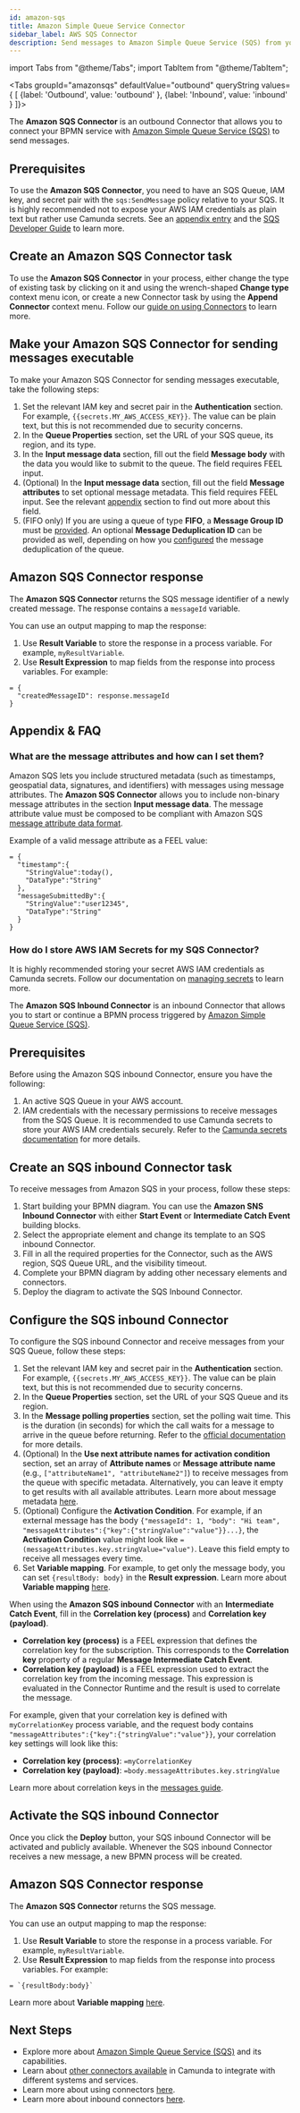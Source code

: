 ```yaml
---
id: amazon-sqs
title: Amazon Simple Queue Service Connector
sidebar_label: AWS SQS Connector
description: Send messages to Amazon Simple Queue Service (SQS) from your BPMN process.
---
```


import Tabs from "@theme/Tabs";
import TabItem from "@theme/TabItem";

<Tabs groupId="amazonsqs" defaultValue="outbound" queryString values={
[
{label: 'Outbound', value: 'outbound' },
{label: 'Inbound', value: 'inbound' }
]}>

<TabItem value='outbound'>

The **Amazon SQS Connector** is an outbound Connector that allows you to connect your BPMN service with [Amazon Simple Queue Service (SQS)](https://aws.amazon.com/sqs/) to send messages.

## Prerequisites

To use the **Amazon SQS Connector**, you need to have an SQS Queue, IAM key, and secret pair with the `sqs:SendMessage` policy relative to your SQS.
It is highly recommended not to expose your AWS IAM credentials as plain text but rather use Camunda secrets. See an [appendix entry](#how-do-i-store-aws-iam-secrets-for-my-sqs-connector) and the [SQS Developer Guide](https://docs.aws.amazon.com/AWSSimpleQueueService/latest/SQSDeveloperGuide/sqs-basic-examples-of-iam-policies.html) to learn more.

## Create an Amazon SQS Connector task

To use the **Amazon SQS Connector** in your process, either change the type of existing task by clicking on it and using the wrench-shaped **Change type** context menu icon, or create a new Connector task by using the **Append Connector** context menu. Follow our [guide on using Connectors](/components/connectors/use-connectors/index.md) to learn more.

## Make your Amazon SQS Connector for sending messages executable

To make your Amazon SQS Connector for sending messages executable, take the following steps:

1. Set the relevant IAM key and secret pair in the **Authentication** section. For example, `{{secrets.MY_AWS_ACCESS_KEY}}`. The value can be plain text, but this is not recommended due to security concerns.
2. In the **Queue Properties** section, set the URL of your SQS queue, its region, and its type.
3. In the **Input message data** section, fill out the field **Message body** with the data you would like to submit to the queue. The field requires FEEL input.
4. (Optional) In the **Input message data** section, fill out the field **Message attributes** to set optional message metadata. This field requires FEEL input. See the relevant [appendix](#what-are-the-message-attributes-and-how-can-i-set-them) section to find out more about this field.
5. (FIFO only) If you are using a queue of type **FIFO**, a **Message Group ID** must be [provided](https://docs.aws.amazon.com/AWSSimpleQueueService/latest/SQSDeveloperGuide/using-messagegroupid-property.html). An optional **Message Deduplication ID** can be provided as well, depending on how you [configured](https://docs.aws.amazon.com/AWSSimpleQueueService/latest/SQSDeveloperGuide/using-messagededuplicationid-property.html) the message deduplication of the queue.

## Amazon SQS Connector response

The **Amazon SQS Connector** returns the SQS message identifier of a newly created message.
The response contains a `messageId` variable.

You can use an output mapping to map the response:

1. Use **Result Variable** to store the response in a process variable. For example, `myResultVariable`.
2. Use **Result Expression** to map fields from the response into process variables. For example:

```
= {
  "createdMessageID": response.messageId
}
```

## Appendix & FAQ

### What are the message attributes and how can I set them?

Amazon SQS lets you include structured metadata (such as timestamps, geospatial data, signatures, and identifiers) with messages using message attributes.
The **Amazon SQS Connector** allows you to include non-binary message attributes in the section **Input message data**. The message attribute value must be composed to be compliant with Amazon SQS [message attribute data format](https://docs.aws.amazon.com/AWSSimpleQueueService/latest/SQSDeveloperGuide/sqs-message-metadata.html#sqs-message-attributes).

Example of a valid message attribute as a FEEL value:

```
= {
  "timestamp":{
    "StringValue":today(),
    "DataType":"String"
  },
  "messageSubmittedBy":{
    "StringValue":"user12345",
    "DataType":"String"
  }
}
```

### How do I store AWS IAM Secrets for my SQS Connector?

It is highly recommended storing your secret AWS IAM credentials as Camunda secrets. Follow our documentation on [managing secrets](/components/console/manage-clusters/manage-secrets.md) to learn more.

</TabItem>

<TabItem value='inbound'>

The **Amazon SQS Inbound Connector** is an inbound Connector that allows you to start or continue
a BPMN process triggered by [Amazon Simple Queue Service (SQS)](https://aws.amazon.com/sqs/).

## Prerequisites

Before using the Amazon SQS inbound Connector, ensure you have the following:

1. An active SQS Queue in your AWS account.
2. IAM credentials with the necessary permissions to receive messages from the SQS Queue. It is recommended to use Camunda secrets to store your AWS IAM credentials securely. Refer to the [Camunda secrets documentation](/components/console/manage-clusters/manage-secrets.md) for more details.

## Create an SQS inbound Connector task

To receive messages from Amazon SQS in your process, follow these steps:

1. Start building your BPMN diagram. You can use the **Amazon SNS Inbound Connector** with either **Start Event** or **Intermediate Catch Event** building blocks.
2. Select the appropriate element and change its template to an SQS inbound Connector.
3. Fill in all the required properties for the Connector, such as the AWS region, SQS Queue URL, and the visibility timeout.
4. Complete your BPMN diagram by adding other necessary elements and connectors.
5. Deploy the diagram to activate the SQS Inbound Connector.

## Configure the SQS inbound Connector

To configure the SQS inbound Connector and receive messages from your SQS Queue, follow these steps:

1. Set the relevant IAM key and secret pair in the **Authentication** section. For example, `{{secrets.MY_AWS_ACCESS_KEY}}`. The value can be plain text, but this is not recommended due to security concerns.
2. In the **Queue Properties** section, set the URL of your SQS Queue and its region.
3. In the **Message polling properties** section, set the polling wait time. This is the duration (in seconds) for which the call waits for a message to arrive in the queue before returning. Refer to the [official documentation](https://docs.aws.amazon.com/AWSSimpleQueueService/latest/SQSDeveloperGuide/sqs-short-and-long-polling.html) for more details.
4. (Optional) In the **Use next attribute names for activation condition** section, set an array of **Attribute names** or **Message attribute name** (e.g., `["attributeName1", "attributeName2"]`) to receive messages from the queue with specific metadata. Alternatively, you can leave it empty to get results with all available attributes. Learn more about message metadata [here](https://docs.aws.amazon.com/AWSSimpleQueueService/latest/SQSDeveloperGuide/sqs-message-metadata.html).
5. (Optional) Configure the **Activation Condition**. For example, if an external message has the body `{"messageId": 1, "body": "Hi team", "messageAttributes":{"key":{"stringValue":"value"}}...}`, the **Activation Condition** value might look like `=(messageAttributes.key.stringValue="value")`. Leave this field empty to receive all messages every time.
6. Set **Variable mapping**. For example, to get only the message body, you can set `{resultBody: body}` in the **Result expression**. Learn more about **Variable mapping** [here](../use-connectors/index.md).

When using the **Amazon SQS inbound Connector** with an **Intermediate Catch Event**, fill in the **Correlation key (process)** and **Correlation key (payload)**.

- **Correlation key (process)** is a FEEL expression that defines the correlation key for the subscription. This corresponds to the **Correlation key** property of a regular **Message Intermediate Catch Event**.
- **Correlation key (payload)** is a FEEL expression used to extract the correlation key from the incoming message. This expression is evaluated in the Connector Runtime and the result is used to correlate the message.

For example, given that your correlation key is defined with `myCorrelationKey` process variable, and the request body contains `"messageAttributes":{"key":{"stringValue":"value"}}`, your correlation key settings will look like this:

- **Correlation key (process)**: `=myCorrelationKey`
- **Correlation key (payload)**: `=body.messageAttributes.key.stringValue`

Learn more about correlation keys in the [messages guide](../../../concepts/messages).

## Activate the SQS inbound Connector

Once you click the **Deploy** button, your SQS inbound Connector will be activated and publicly available. Whenever the SQS inbound Connector receives a new message, a new BPMN process will be created.

## Amazon SQS Connector response

The **Amazon SQS Connector** returns the SQS message.

You can use an output mapping to map the response:

1. Use **Result Variable** to store the response in a process variable. For example, `myResultVariable`.
2. Use **Result Expression** to map fields from the response into process variables. For example:

```
= `{resultBody:body}`
```

Learn more about **Variable mapping** [here](../use-connectors/index.md).

## Next Steps

- Explore more about [Amazon Simple Queue Service (SQS)](https://aws.amazon.com/sqs/) and its capabilities.
- Learn about [other connectors available](./available-connectors-overview.md) in Camunda to integrate with different systems and services.
- Learn more about using connectors [here](../use-connectors/index.md).
- Learn more about inbound connectors [here](../use-connectors/inbound.md).

</TabItem>

</Tabs>
